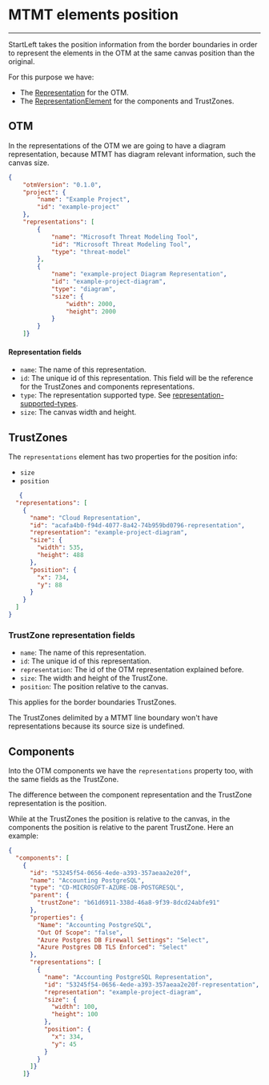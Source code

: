 # MTMT elements position

---

StartLeft takes the position information from the border boundaries
in order to represent the elements in the OTM at the same canvas position
than the original.

For this purpose we have:
 - The [Representation](https://github.com/iriusrisk/OpenThreatModel/blob/main/README.md#diagram)
for the OTM.
 - The [RepresentationElement](https://github.com/iriusrisk/OpenThreatModel/blob/main/README.md#representation-element-for-diagram)
for the components and TrustZones.

## OTM
In the representations of the OTM we are going to have a diagram representation, because
MTMT has diagram relevant information, such the canvas size. 
```json
{
    "otmVersion": "0.1.0",
    "project": {
        "name": "Example Project",
        "id": "example-project"
    },
    "representations": [
        {
            "name": "Microsoft Threat Modeling Tool",
            "id": "Microsoft Threat Modeling Tool",
            "type": "threat-model"
        },
        {
            "name": "example-project Diagram Representation",
            "id": "example-project-diagram",
            "type": "diagram",
            "size": {
                "width": 2000,
                "height": 2000
            }
        }
    ]}
```

#### Representation fields

- `name`: The name of this representation.
- `id`: The unique id of this representation. This field will be the reference for the 
  TrustZones and components representations.
- `type`: The representation supported type. See 
  [representation-supported-types](https://github.com/iriusrisk/OpenThreatModel/blob/main/README.md#representation-supported-types).
- `size`: The canvas width and height.


## TrustZones

The `representations` element has two properties for the position info:

- `size`
- `position`

```json
   {
  "representations": [
    {
      "name": "Cloud Representation",
      "id": "acafa4b0-f94d-4077-8a42-74b959bd0796-representation",
      "representation": "example-project-diagram",
      "size": {
        "width": 535,
        "height": 488
      },
      "position": {
        "x": 734,
        "y": 88
      }
    }
  ]
}
```

### TrustZone representation fields

 - `name`: The name of this representation.
 - `id`: The unique id of this representation.
 - `representation`: The id of the OTM representation explained before.
 - `size`: The width and height of the TrustZone.
 - `position`: The position relative to the canvas.

This applies for the border boundaries TrustZones.

The TrustZones delimited by a MTMT line boundary won't have representations because 
its source size is undefined.


## Components

Into the OTM components we have the `representations` property too, with the same
fields as the TrustZone.

The difference between the component representation and the TrustZone representation
is the position.

While at the TrustZones the position is relative to the canvas, 
in the components the position is relative to the parent TrustZone.
Here an example:

```json
{
  "components": [
    {
      "id": "53245f54-0656-4ede-a393-357aeaa2e20f",
      "name": "Accounting PostgreSQL",
      "type": "CD-MICROSOFT-AZURE-DB-POSTGRESQL",
      "parent": {
        "trustZone": "b61d6911-338d-46a8-9f39-8dcd24abfe91"
      },
      "properties": {
        "Name": "Accounting PostgreSQL",
        "Out Of Scope": "false",
        "Azure Postgres DB Firewall Settings": "Select",
        "Azure Postgres DB TLS Enforced": "Select"
      },
      "representations": [
        {
          "name": "Accounting PostgreSQL Representation",
          "id": "53245f54-0656-4ede-a393-357aeaa2e20f-representation",
          "representation": "example-project-diagram",
          "size": {
            "width": 100,
            "height": 100
          },
          "position": {
            "x": 334,
            "y": 45
          }
        }
      ]}
    ]}
```
